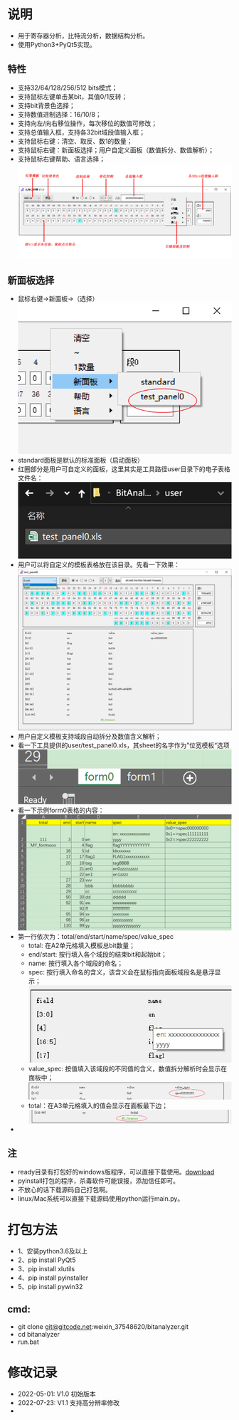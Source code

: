 # 说明
+ 用于寄存器分析，比特流分析，数据结构分析。
+ 使用Python3+PyQt5实现。

## 特性
+ 支持32/64/128/256/512 bits模式；
+ 支持鼠标左键单击某bit，其值0/1反转；
+ 支持bit背景色选择；
+ 支持数值进制选择：16/10/8；
+ 支持向左/向右移位操作，每次移位的数值可修改；
+ 支持总值输入框，支持各32bit域段值输入框；
+ 支持鼠标右键：清空、取反、数1的数量；
+ 支持鼠标右键：新面板选择；用户自定义面板（数值拆分、数值解析）；
+ 支持鼠标右键帮助、语言选择；
![help](help/help.gif)

## 新面板选择
+ 鼠标右键->新面板->（选择）
![help](help/new_panel_0.png)
+ standard面板是默认的标准面板（启动面板）
+ 红圈部分是用户可自定义的面板，这里其实是工具路径user目录下的电子表格文件名：
![help](help/new_panel_1.png)
+ 用户可以将自定义的模板表格放在该目录。先看一下效果：
![help](help/new_panel_2.png)
+ 用户自定义模板支持域段自动拆分及数值含义解析；
+ 看一下工具提供的user/test_panel0.xls，其sheet的名字作为”位宽模板“选项
![help](help/new_panel_3.png)
+ 看一下示例form0表格的内容：
![help](help/new_panel_4.png)
+ 第一行依次为：total/end/start/name/spec/value_spec
  - total: 在A2单元格填入模板总bit数量；
  - end/start: 按行填入各个域段的结束bit和起始bit；
  - name: 按行填入各个域段的命名；
  - spec: 按行填入命名的含义，该含义会在鼠标指向面板域段名是悬浮显示；
  ![help](help/new_panel_5.png)
  - value_spec: 按值填入该域段的不同值的含义，数值拆分解析时会显示在面板中；
  ![help](help/new_panel_6.png)
  - total：在A3单元格填入的值会显示在面板最下边；
  ![help](help/new_panel_7.png)
+ 


## 注
+ ready目录有打包好的windows版程序，可以直接下载使用。[download](./ready/BitAnalyzer.zip)
+ pyinstall打包的程序，杀毒软件可能误报，添加信任即可。
+ 不放心的话下载源码自己打包啊。
+ linux/Mac系统可以直接下载源码使用python运行main.py。


# 打包方法
+ 1、安装python3.6及以上
+ 2、pip install PyQt5
+ 3、pip install xlutils
+ 4、pip install pyinstaller
+ 5、pip install pywin32

## cmd:
+ git clone git@gitcode.net:weixin_37548620/bitanalyzer.git
+ cd bitanalyzer
+ run.bat


# 修改记录
+ 2022-05-01: V1.0 初始版本
+ 2022-07-23: V1.1 支持高分辨率修改
+ 